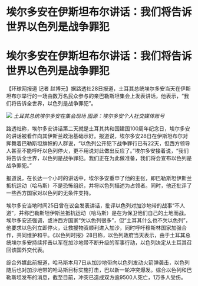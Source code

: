 # 埃尔多安在伊斯坦布尔讲话：我们将告诉世界以色列是战争罪犯

# 埃尔多安在伊斯坦布尔讲话：我们将告诉世界以色列是战争罪犯

【环球网报道 记者
赵博元】据路透社28日报道，土耳其总统埃尔多安当天在伊斯坦布尔举行的一场由数万名民众参与的亲巴勒斯坦集会上发表讲话，他表示，“我们将告诉全世界，以色列是战争罪犯”。

![](https://inews.gtimg.com/om_bt/OUKB7Ckej8VErtf2DTPcfk_c4vhCAT53p8l77tRIU1gy4AA/1000)
_土耳其总统埃尔多安在集会现场 图源：埃尔多安个人社交媒体账号_

路透社称，埃尔多安讲话第二天就是土耳其共和国建国100周年纪念日，埃尔多安的讲话被看作向其伊斯兰政治基础示好。报道说，埃尔多安28日在伊斯坦布尔对挥舞着巴勒斯坦旗帜的人群说，“以色列公开犯下战争罪行已有22天，但西方领导人甚至不能呼吁以色列停火，更不用说对此做出反应了。”埃尔多安接着说，“我们将告诉全世界，以色列是战争罪犯。我们正在为此做准备，我们将会宣布以色列是战争罪犯。”

报道说，在长达一个小时的讲话中，埃尔多安重申了他的主张，即巴勒斯坦伊斯兰抵抗运动（哈马斯）不是恐怖组织，并将以色列描述为占领者。同时，他还批评了一些西方国家对以色列的无条件支持。

埃尔多安当地时间25日曾在议会发表讲话，批评以色列对加沙地带的战事“不人道”，并称巴勒斯坦伊斯兰抵抗运动（哈马斯）是在为保卫他们自己的土地而战。埃尔多安还强调，或许西方国家“欠以色列很多”，但“土耳其什么也不欠以色列”，他要求以色列立即停火，让救援物资顺利进入加沙，同时呼吁穆斯林国家加强合作，共同维护和平。《以色列时报》28日称，以色列政府当天表示，由于土耳其总统埃尔多安持续抨击以军在加沙地带不断升级的军事行动，以色列决定从土耳其召回该国外交代表。

综合外媒此前报道，哈马斯本月7日从加沙地带向以色列发动火箭弹袭击，以色列随后也对加沙地带的哈马斯目标实施打击，巴以新一轮冲突爆发。综合以色列和巴勒斯坦发布的消息，截至目前，冲突已造成双方逾9500人死亡，1万多人受伤。

